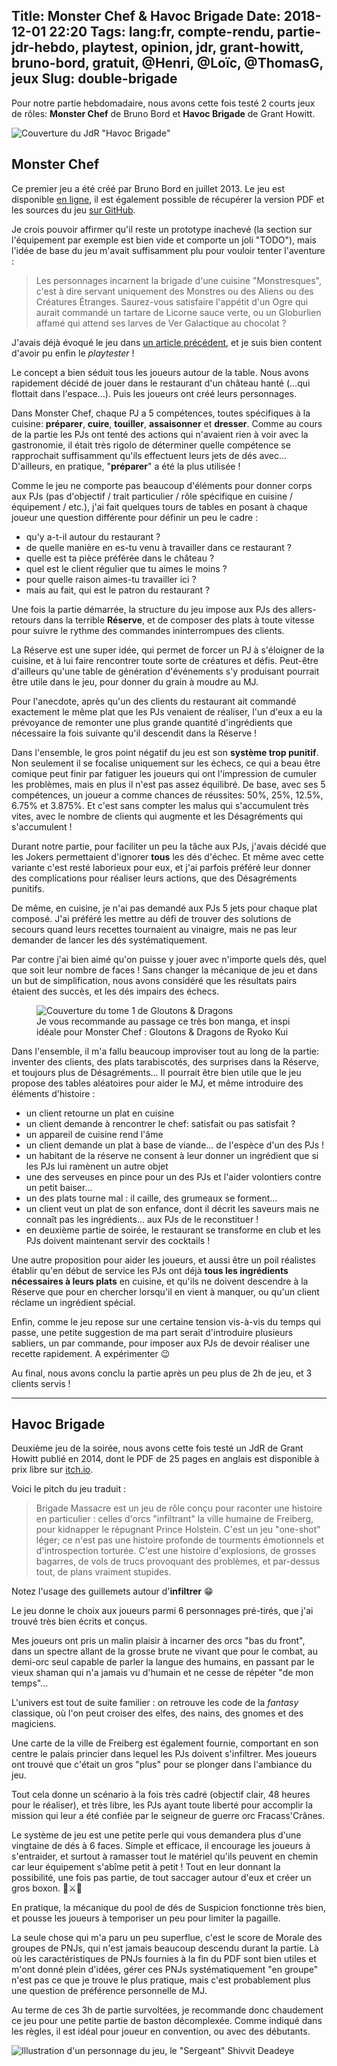 Title: Monster Chef & Havoc Brigade
Date: 2018-12-01 22:20
Tags: lang:fr, compte-rendu, partie-jdr-hebdo, playtest, opinion, jdr, grant-howitt, bruno-bord, gratuit, @Henri, @Loïc, @ThomasG, jeux
Slug: double-brigade
---

Pour notre partie hebdomadaire, nous avons cette fois testé 2 courts jeux de rôles:
**Monster Chef** de Bruno Bord et **Havoc Brigade** de Grant Howitt.

![Couverture du JdR "Havoc Brigade"](images/2018/12/HavocBrigade.png)

## Monster Chef
Ce premier jeu a été créé par Bruno Bord en juillet 2013.
Le jeu est disponible [en ligne](http://brunobord.github.io/monster-chef-rpg/),
il est également possible de récupérer la version PDF et les sources du jeu
[sur GitHub](https://github.com/brunobord/monster-chef-rpg#t%C3%A9l%C3%A9chargements).

Je crois pouvoir affirmer qu'il reste un prototype inachevé
(la section sur l'équipement par exemple est bien vide et comporte un joli "TODO"),
mais l'idée de base du jeu m'avait suffisamment plu pour vouloir tenter l'aventure :

> Les personnages incarnent la brigade d'une cuisine "Monstresques",
> c'est à dire servant uniquement des Monstres ou des Aliens ou des Créatures Étranges.
> Saurez-vous satisfaire l'appétit d'un Ogre qui aurait commandé un tartare de Licorne sauce verte,
> ou un Globurlien affamé qui attend ses larves de Ver Galactique au chocolat ?

J'avais déjà évoqué le jeu dans [un article précédent](/lucas/blog/quelques-suggestions-pour-debuter-en-jdr-gratuites-et-en-francais.html),
et je suis bien content d'avoir pu enfin le _playtester_ !

Le concept a bien séduit tous les joueurs autour de la table.
Nous avons rapidement décidé de jouer dans le restaurant d'un château hanté
(...qui flottait dans l'espace...).
Puis les joueurs ont créé leurs personnages.

Dans Monster Chef, chaque PJ a 5 compétences, toutes spécifiques à la cuisine:
**préparer**, **cuire**, **touiller**, **assaisonner** et **dresser**.
Comme au cours de la partie les PJs ont tenté des actions qui n'avaient rien à voir avec la gastronomie,
il était très rigolo de déterminer quelle compétence se rapprochait suffisamment qu'ils effectuent leurs jets de dés avec...
D'ailleurs, en pratique, "**préparer**" a été la plus utilisée !

Comme le jeu ne comporte pas beaucoup d'éléments pour donner corps aux PJs
(pas d'objectif / trait particulier / rôle spécifique en cuisine / équipement / etc.),
j'ai fait quelques tours de tables en posant à chaque joueur une question différente pour définir un peu le cadre :

- qu'y a-t-il autour du restaurant ?
- de quelle manière en es-tu venu à travailler dans ce restaurant ?
- quelle est ta pièce préférée dans le château ?
- quel est le client régulier que tu aimes le moins ?
- pour quelle raison aimes-tu travailler ici ?
- mais au fait, qui est le patron du restaurant ?

Une fois la partie démarrée, la structure du jeu impose aux PJs des allers-retours dans la terrible **Réserve**,
et de composer des plats à toute vitesse pour suivre le rythme des commandes ininterrompues des clients.

La Réserve est une super idée, qui permet de forcer un PJ à s'éloigner de la cuisine,
et à lui faire rencontrer toute sorte de créatures et défis.
Peut-être d'ailleurs qu'une table de génération d'événements s'y produisant pourrait être utile dans le jeu,
pour donner du grain à moudre au MJ.

Pour l'anecdote, après qu'un des clients du restaurant ait commandé exactement le même plat que les PJs venaient de réaliser,
l'un d'eux a eu la prévoyance de remonter une plus grande quantité d'ingrédients que nécessaire
la fois suivante qu'il descendit dans la Réserve !

Dans l'ensemble, le gros point négatif du jeu est son **système trop punitif**.
Non seulement il se focalise uniquement sur les échecs,
ce qui a beau être comique peut finir par fatiguer les joueurs qui ont l'impression de cumuler les problèmes,
mais en plus il n'est pas assez équilibré. De base, avec ses 5 compétences, un joueur a comme chances de réussites:
50%, 25%, 12.5%, 6.75% et 3.875%. Et c'est sans compter les malus qui s'accumulent très vites,
avec le nombre de clients qui augmente et les Désagréments qui s'accumulent !

Durant notre partie, pour faciliter un peu la tâche aux PJs, j'avais décidé que les Jokers permettaient d'ignorer
**tous** les dés d'échec. Et même avec cette variante c'est resté laborieux pour eux,
et j'ai parfois préféré leur donner des complications pour réaliser leurs actions, que des Désagréments punitifs.

De même, en cuisine, je n'ai pas demandé aux PJs 5 jets pour chaque plat composé.
J'ai préféré les mettre au défi de trouver des solutions de secours quand leurs recettes tournaient au vinaigre,
mais ne pas leur demander de lancer les dés systématiquement.

Par contre j'ai bien aimé qu'on puisse y jouer avec n'importe quels dés, quel que soit leur nombre de faces !
Sans changer la mécanique de jeu et dans un but de simplification, nous avons considéré que les résultats pairs étaient des succès,
et les dés impairs des échecs.

<figure>
    <img alt="Couverture du tome 1 de Gloutons & Dragons" src="https://chezsoi.org/lucas/blog/images/readings/gloutons-et-dragons.jpg">
    <figcaption>Je vous recommande au passage ce très bon manga, et inspi idéale pour Monster Chef : Gloutons & Dragons de Ryoko Kui</figcaption>
</figure>

Dans l'ensemble, il m'a fallu beaucoup improviser tout au long de la partie:
inventer des clients, des plats tarabiscotés, des surprises dans la Réserve, et toujours plus de Désagréments...
Il pourrait être bien utile que le jeu propose des tables aléatoires pour aider le MJ,
et même introduire des éléments d'histoire :

- un client retourne un plat en cuisine
- un client demande à rencontrer le chef: satisfait ou pas satisfait ?
- un appareil de cuisine rend l'âme
- un client demande un plat à base de viande... de l'espèce d'un des PJs !
- un habitant de la réserve ne consent à leur donner un ingrédient que si les PJs lui ramènent un autre objet
- une des serveuses en pince pour un des PJs et l'aider volontiers contre un petit baiser...
- un des plats tourne mal : il caille, des grumeaux se forment...
- un client veut un plat de son enfance, dont il décrit les saveurs mais ne connaît pas les ingrédients... aux PJs de le reconstituer !
- en deuxième partie de soirée, le restaurant se transforme en club et les PJs doivent maintenant servir des cocktails !

Une autre proposition pour aider les joueurs, et aussi être un poil réalistes  établir qu'en début de service
les PJs ont déjà **tous les ingrédients nécessaires à leurs plats** en cuisine,
et qu'ils ne doivent descendre à la Réserve que pour en chercher lorsqu'il en vient à manquer,
ou qu'un client réclame un ingrédient spécial.

Enfin, comme le jeu repose sur une certaine tension vis-à-vis du temps qui passe,
une petite suggestion de ma part serait d'introduire plusieurs sabliers,
un par commande, pour imposer aux PJs de devoir réaliser une recette rapidement.
A expérimenter 😉

Au final, nous avons conclu la partie après un peu plus de 2h de jeu, et 3 clients servis !

<hr>

## Havoc Brigade

Deuxième jeu de la soirée, nous avons cette fois testé un JdR de Grant Howitt publié en 2014,
dont le PDF de 25 pages en anglais est disponible à prix libre sur [itch.io](https://gshowitt.itch.io/havoc-brigade).

Voici le pitch du jeu traduit :

> Brigade Massacre est un jeu de rôle conçu pour raconter une histoire en particulier :
> celles d'orcs "infiltrant" la ville humaine de Freiberg, pour kidnapper le répugnant Prince Holstein.
> C'est un jeu "one-shot" léger; ce n'est pas une histoire profonde de tourments émotionnels et d'introspection torturée.
> C'est une histoire d'explosions, de grosses bagarres, de vols de trucs provoquant des problèmes,
> et par-dessus tout, de plans vraiment stupides.

Notez l'usage des guillemets autour d'**infiltrer** 😁

Le jeu donne le choix aux joueurs parmi 6 personnages pré-tirés,
que j'ai trouvé très bien écrits et conçus.

Mes joueurs ont pris un malin plaisir à incarner des orcs "bas du front",
dans un spectre allant de la grosse brute ne vivant que pour le combat,
au demi-orc seul capable de parler la langue des humains,
en passant par le vieux shaman qui n'a jamais vu d'humain et ne cesse de répéter "de mon temps"...

L'univers est tout de suite familier : on retrouve les code de la _fantasy_ classique,
où l'on peut croiser des elfes, des nains, des gnomes et des magiciens.

Une carte de la ville de Freiberg est également fournie,
comportant en son centre le palais princier dans lequel les PJs doivent s'infiltrer.
Mes joueurs ont trouvé que c'était un gros "plus" pour se plonger dans l'ambiance du jeu.

Tout cela donne un scénario à la fois très cadré (objectif clair, 48 heures pour le réaliser),
et très libre, les PJs ayant toute liberté pour accomplir la mission qui leur a été confiée
par le seigneur de guerre orc Fracass'Crânes.

Le système de jeu est une petite perle qui vous demandera plus d'une vingtaine de dés à 6 faces.
Simple et efficace, il encourage les joueurs à s'entraider, et surtout à ramasser
tout le matériel qu'ils peuvent en chemin car leur équipement s'abîme petit à petit !
Tout en leur donnant la possibilité, une fois pas partie, de tout saccager autour d'eux et créer un gros boxon. 👺⚔️👹

En pratique, la mécanique du pool de dés de Suspicion fonctionne très bien,
et pousse les joueurs à temporiser un peu pour limiter la pagaille.

La seule chose qui m'a paru un peu superflue, c'est le score de Morale des groupes de PNJs,
qui n'est jamais beaucoup descendu durant la partie.
Là où les caractéristiques de PNJs fournies à la fin du PDF sont bien utiles et m'ont donné plein d'idées,
gérer ces PNJs systématiquement "en groupe" n'est pas ce que je trouve le plus pratique,
mais c'est probablement plus une question de préférence personnelle de MJ.

Au terme de ces 3h de partie survoltées, je recommande donc chaudement ce jeu
pour une petite partie de baston décomplexée.
Comme indiqué dans les règles, il est idéal pour joueur en convention, ou avec des débutants.

![Illustration d'un personnage du jeu, le "Sergeant" Shivvit Deadeye](images/2018/12/HavocBrigade_SergeantShivvitDeadeye.png)

<style>
article hr { margin: 5rem; }
</style>
